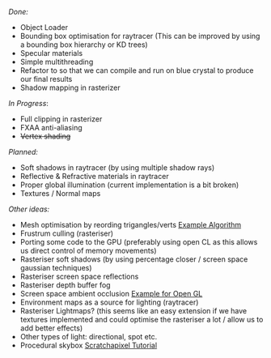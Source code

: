_Done:_
* Object Loader
* Bounding box optimisation for raytracer (This can be improved by using a bounding box hierarchy or KD trees)
* Specular materials
* Simple multithreading
* Refactor to so that we can compile and run on blue crystal to produce our final results
* Shadow mapping in rasterizer

_In Progress_:
* Full clipping in rasterizer
* FXAA anti-aliasing
* ~~Vertex shading~~

_Planned:_
* Soft shadows in raytracer (by using multiple shadow rays)
* Reflective & Refractive materials in raytracer
* Proper global illumination (current implementation is a bit broken)
* Textures / Normal maps

_Other ideas:_
* Mesh optimisation by reording trigangles/verts [Example Algorithm](https://tomforsyth1000.github.io/papers/fast_vert_cache_opt.html)
* Frustrum culling (rasteriser)
* Porting some code to the GPU (preferably using open CL as this allows us direct control of memory movements)
* Rasteriser soft shadows (by using percentage closer / screen space gaussian techniques)
* Rasteriser screen space reflections
* Rasteriser depth buffer fog
* Screen space ambient occlusion [Example for Open GL](http://ogldev.atspace.co.uk/www/tutorial45/tutorial45.html)
* Environment maps as a source for lighting (raytracer)
* Rasteriser Lightmaps? (this seems like an easy extension if we have textures implemented and could optimise the rasteriser a lot / allow us to add better effects)
* Other types of light: directional, spot etc.
* Procedural skybox [Scratchapixel Tutorial](https://www.scratchapixel.com/lessons/procedural-generation-virtual-worlds/simulating-sky)
